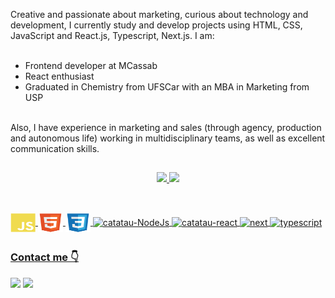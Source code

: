 Creative and passionate about marketing, curious about technology and development, I currently study and develop projects using HTML, CSS, JavaScript and React.js, Typescript, Next.js. I am:<br><br>

- Frontend developer at MCassab<br>
- React enthusiast<br>
- Graduated in Chemistry from UFSCar with an MBA in Marketing from USP<br><br>

Also, I have experience in marketing and sales (through agency, production and autonomous life) working in multidisciplinary teams, as well as excellent communication skills.
##

<div align="center">
  <a href="https://github.com/taisbronca">
  <img height="150em" src="https://github-readme-stats.vercel.app/api?username=taisbronca&show_icons=true&theme=dracula&include_all_commits=true&count_private=true"/>
  <img height="150em" src="https://github-readme-stats.vercel.app/api/top-langs/?username=taisbronca&layout=compact&langs_count=7&theme=dracula"/>
</div>

##

<div style="display: inline_block"><br>
  <img align="center" alt="catatau-Js" height="30" width="40" src="https://raw.githubusercontent.com/devicons/devicon/master/icons/javascript/javascript-plain.svg">
  <img align="center" alt="catatau-HTML" height="30" width="40" src="https://raw.githubusercontent.com/devicons/devicon/master/icons/html5/html5-original.svg">
  <img align="center" alt="catatau-CSS" height="30" width="40" src="https://raw.githubusercontent.com/devicons/devicon/master/icons/css3/css3-original.svg">
  <img align="center" alt="catatau-NodeJs" height="30" width="40" src="https://cdn.jsdelivr.net/gh/devicons/devicon/icons/nodejs/nodejs-original.svg">
  <img align="center" alt="catatau-react" height="30" width="40" src="https://cdn.jsdelivr.net/gh/devicons/devicon/icons/react/react-original.svg">
  <img align="center" alt="next" height="30" width="40" src="https://cdn.jsdelivr.net/gh/devicons/devicon/icons/nextjs/nextjs-original.svg" />
  <img align="center" alt="typescript" height="30" width="40" src="https://cdn.jsdelivr.net/gh/devicons/devicon/icons/typescript/typescript-original.svg" />
</div>
  
##
### Contact me 👇
  
<div> 
  <a href ="mailto:taisbronca@gmail.com"><img src="https://img.shields.io/badge/-Gmail-%23333?style=for-the-badge&logo=gmail&logoColor=white" target="_blank"></a>
  <a href="https://www.linkedin.com/in/tais-bronca" target="_blank"><img src="https://img.shields.io/badge/-LinkedIn-%230077B5?style=for-the-badge&logo=linkedin&logoColor=white" target="_blank"></a> 
 
</div>
